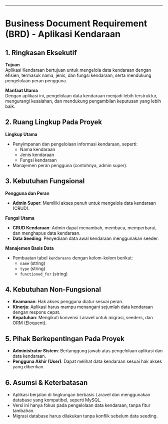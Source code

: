 
---

# Business Document Requirement (BRD) - Aplikasi Kendaraan

## 1. Ringkasan Eksekutif
**Tujuan**  
Aplikasi Kendaraan bertujuan untuk mengelola data kendaraan dengan efisien, termasuk nama, jenis, dan fungsi kendaraan, serta mendukung pengelolaan peran pengguna.

**Manfaat Utama**  
Dengan aplikasi ini, pengelolaan data kendaraan menjadi lebih terstruktur, mengurangi kesalahan, dan mendukung pengambilan keputusan yang lebih baik.

## 2. Ruang Lingkup Pada Proyek
**Lingkup Utama**  
- Penyimpanan dan pengelolaan informasi kendaraan, seperti:
  - Nama kendaraan
  - Jenis kendaraan
  - Fungsi kendaraan
- Manajemen peran pengguna (contohnya, admin super).

## 3. Kebutuhan Fungsional
**Pengguna dan Peran**  
- **Admin Super**: Memiliki akses penuh untuk mengelola data kendaraan (CRUD).

**Fungsi Utama**  
- **CRUD Kendaraan**: Admin dapat menambah, membaca, memperbarui, dan menghapus data kendaraan.
- **Data Seeding**: Penyediaan data awal kendaraan menggunakan seeder.

**Manajemen Basis Data**  
- Pembuatan tabel `kendaraans` dengan kolom-kolom berikut:
  - `name` (string)
  - `type` (string)
  - `functioned_for` (string)

## 4. Kebutuhan Non-Fungsional
- **Keamanan**: Hak akses pengguna diatur sesuai peran.
- **Kinerja**: Aplikasi harus mampu menangani sejumlah data kendaraan dengan respons cepat.
- **Kepatuhan**: Mengikuti konvensi Laravel untuk migrasi, seeders, dan ORM (Eloquent).

## 5. Pihak Berkepentingan Pada Proyek
- **Administrator Sistem**: Bertanggung jawab atas pengelolaan aplikasi dan data kendaraan.
- **Pengguna Akhir (User)**: Dapat melihat data kendaraan sesuai hak akses yang diberikan.

## 6. Asumsi & Keterbatasan
- Aplikasi berjalan di lingkungan berbasis Laravel dan menggunakan database yang kompatibel, seperti MySQL.
- Versi ini hanya fokus pada pengelolaan data kendaraan, tanpa fitur tambahan.
- Migrasi database harus dilakukan tanpa konflik sebelum data seeding.
